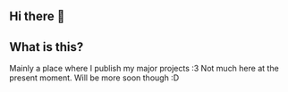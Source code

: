 ## Hi there 👋

## What is this?
Mainly a place where I publish my major projects :3 
Not much here at the present moment. Will be more soon though :D

